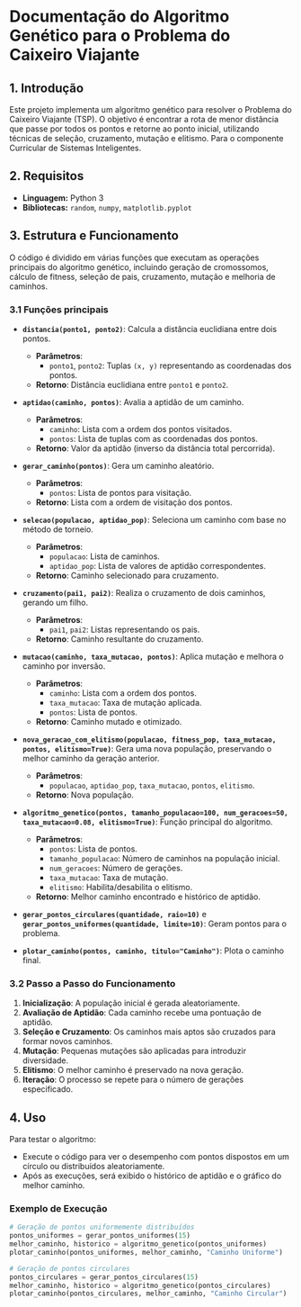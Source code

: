 # Documentação do Algoritmo Genético para o Problema do Caixeiro Viajante

## 1. Introdução
Este projeto implementa um algoritmo genético para resolver o Problema do Caixeiro Viajante (TSP). O objetivo é encontrar a rota de menor distância que passe por todos os pontos e retorne ao ponto inicial, utilizando técnicas de seleção, cruzamento, mutação e elitismo. Para o componente Curricular de Sistemas Inteligentes.

## 2. Requisitos
- **Linguagem:** Python 3
- **Bibliotecas:** `random`, `numpy`, `matplotlib.pyplot`

## 3. Estrutura e Funcionamento

O código é dividido em várias funções que executam as operações principais do algoritmo genético, incluindo geração de cromossomos, cálculo de fitness, seleção de pais, cruzamento, mutação e melhoria de caminhos.

### 3.1 Funções principais

- **`distancia(ponto1, ponto2)`**: Calcula a distância euclidiana entre dois pontos.
  - **Parâmetros**: 
    - `ponto1`, `ponto2`: Tuplas `(x, y)` representando as coordenadas dos pontos.
  - **Retorno**: Distância euclidiana entre `ponto1` e `ponto2`.

- **`aptidao(caminho, pontos)`**: Avalia a aptidão de um caminho.
  - **Parâmetros**: 
    - `caminho`: Lista com a ordem dos pontos visitados.
    - `pontos`: Lista de tuplas com as coordenadas dos pontos.
  - **Retorno**: Valor da aptidão (inverso da distância total percorrida).

- **`gerar_caminho(pontos)`**: Gera um caminho aleatório.
  - **Parâmetros**: 
    - `pontos`: Lista de pontos para visitação.
  - **Retorno**: Lista com a ordem de visitação dos pontos.

- **`selecao(populacao, aptidao_pop)`**: Seleciona um caminho com base no método de torneio.
  - **Parâmetros**: 
    - `populacao`: Lista de caminhos.
    - `aptidao_pop`: Lista de valores de aptidão correspondentes.
  - **Retorno**: Caminho selecionado para cruzamento.

- **`cruzamento(pai1, pai2)`**: Realiza o cruzamento de dois caminhos, gerando um filho.
  - **Parâmetros**: 
    - `pai1`, `pai2`: Listas representando os pais.
  - **Retorno**: Caminho resultante do cruzamento.

- **`mutacao(caminho, taxa_mutacao, pontos)`**: Aplica mutação e melhora o caminho por inversão.
  - **Parâmetros**: 
    - `caminho`: Lista com a ordem dos pontos.
    - `taxa_mutacao`: Taxa de mutação aplicada.
    - `pontos`: Lista de pontos.
  - **Retorno**: Caminho mutado e otimizado.

- **`nova_geracao_com_elitismo(populacao, fitness_pop, taxa_mutacao, pontos, elitismo=True)`**: Gera uma nova população, preservando o melhor caminho da geração anterior.
  - **Parâmetros**: 
    - `populacao`, `aptidao_pop`, `taxa_mutacao`, `pontos`, `elitismo`.
  - **Retorno**: Nova população.

- **`algoritmo_genetico(pontos, tamanho_populacao=100, num_geracoes=50, taxa_mutacao=0.08, elitismo=True)`**: Função principal do algoritmo.
  - **Parâmetros**:
    - `pontos`: Lista de pontos.
    - `tamanho_populacao`: Número de caminhos na população inicial.
    - `num_geracoes`: Número de gerações.
    - `taxa_mutacao`: Taxa de mutação.
    - `elitismo`: Habilita/desabilita o elitismo.
  - **Retorno**: Melhor caminho encontrado e histórico de aptidão.

- **`gerar_pontos_circulares(quantidade, raio=10)`** e **`gerar_pontos_uniformes(quantidade, limite=10)`**: Geram pontos para o problema.

- **`plotar_caminho(pontos, caminho, titulo="Caminho")`**: Plota o caminho final.

### 3.2 Passo a Passo do Funcionamento
1. **Inicialização**: A população inicial é gerada aleatoriamente.
2. **Avaliação de Aptidão**: Cada caminho recebe uma pontuação de aptidão.
3. **Seleção e Cruzamento**: Os caminhos mais aptos são cruzados para formar novos caminhos.
4. **Mutação**: Pequenas mutações são aplicadas para introduzir diversidade.
5. **Elitismo**: O melhor caminho é preservado na nova geração.
6. **Iteração**: O processo se repete para o número de gerações especificado.

## 4. Uso

Para testar o algoritmo:
- Execute o código para ver o desempenho com pontos dispostos em um círculo ou distribuídos aleatoriamente.
- Após as execuções, será exibido o histórico de aptidão e o gráfico do melhor caminho.

### Exemplo de Execução

```python
# Geração de pontos uniformemente distribuídos
pontos_uniformes = gerar_pontos_uniformes(15)
melhor_caminho, historico = algoritmo_genetico(pontos_uniformes)
plotar_caminho(pontos_uniformes, melhor_caminho, "Caminho Uniforme")

# Geração de pontos circulares
pontos_circulares = gerar_pontos_circulares(15)
melhor_caminho, historico = algoritmo_genetico(pontos_circulares)
plotar_caminho(pontos_circulares, melhor_caminho, "Caminho Circular")

